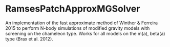 # RamsesPatchApproxMGSolver
An implementation of the fast approximate method of Winther &amp; Ferreira 2015 to perform N-body simulations of modified gravity models with screening on the chameleon type. Works for all models on the m(a), beta(a) type (Brax et al. 2012).
